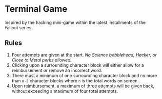 # Terminal Game
Inspired by the hacking mini-game within the latest installments of the Fallout series.

## Rules
1. Four attempts are given at the start. _No Science bobblehead, Hacker, or Close to Metal perks allowed._
2. Clicking upon a surrounding character block will either allow for a reimbursement or remove an incorrect word.
3. There must a minimum of one surrounding character block and no more than `n-2` character blocks where `n` is the total words on screen.
4. Upon reimbursement, a maximum of three attempts will be given back, without exceeding a maximum of four total attempts.
